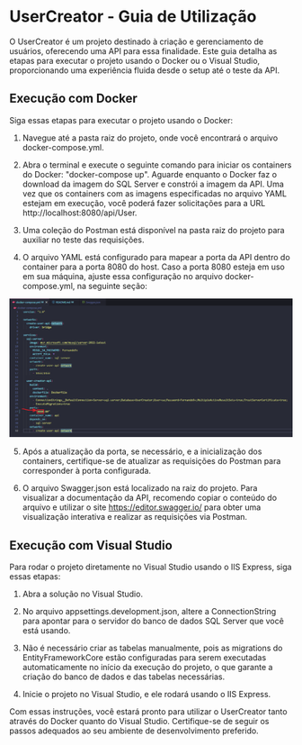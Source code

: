 # UserCreator - Guia de Utilização

O UserCreator é um projeto destinado à criação e gerenciamento de usuários, oferecendo uma API para essa finalidade. Este guia detalha as etapas para executar o projeto usando o Docker ou o Visual Studio, proporcionando uma experiência fluida desde o setup até o teste da API.

## Execução com Docker

Siga essas etapas para executar o projeto usando o Docker:

1. Navegue até a pasta raiz do projeto, onde você encontrará o arquivo docker-compose.yml.

2. Abra o terminal e execute o seguinte comando para iniciar os containers do Docker: "docker-compose up". Aguarde enquanto o Docker faz o download da imagem do SQL Server e constrói a imagem da API. Uma vez que os containers com as imagens especificadas no arquivo YAML estejam em execução, você poderá fazer solicitações para a URL http://localhost:8080/api/User.
3. Uma coleção do Postman está disponível na pasta raiz do projeto para auxiliar no teste das requisições.
4. O arquivo YAML está configurado para mapear a porta da API dentro do container para a porta 8080 do host. Caso a porta 8080 esteja em uso em sua máquina, ajuste essa configuração no arquivo docker-compose.yml, na seguinte seção: 

<img src="./readme-files/imagem-porta.png">

5. Após a atualização da porta, se necessário, e a inicialização dos containers, certifique-se de atualizar as requisições do Postman para corresponder à porta configurada.

6. O arquivo Swagger.json está localizado na raiz do projeto. Para visualizar a documentação da API, recomendo copiar o conteúdo do arquivo e utilizar o site https://editor.swagger.io/ para obter uma visualização interativa e realizar as requisições via Postman.

## Execução com Visual Studio

Para rodar o projeto diretamente no Visual Studio usando o IIS Express, siga essas etapas:

1. Abra a solução no Visual Studio.

2. No arquivo appsettings.development.json, altere a ConnectionString para apontar para o servidor do banco de dados SQL Server que você está usando.

3. Não é necessário criar as tabelas manualmente, pois as migrations do EntityFrameworkCore estão configuradas para serem executadas automaticamente no início da execução do projeto, o que garante a criação do banco de dados e das tabelas necessárias.

4. Inicie o projeto no Visual Studio, e ele rodará usando o IIS Express.

Com essas instruções, você estará pronto para utilizar o UserCreator tanto através do Docker quanto do Visual Studio. Certifique-se de seguir os passos adequados ao seu ambiente de desenvolvimento preferido.